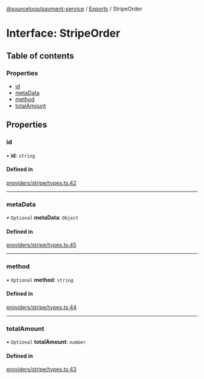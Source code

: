 [@sourceloop/payment-service](../README.md) / [Exports](../modules.md) / StripeOrder

# Interface: StripeOrder

## Table of contents

### Properties

- [id](StripeOrder.md#id)
- [metaData](StripeOrder.md#metadata)
- [method](StripeOrder.md#method)
- [totalAmount](StripeOrder.md#totalamount)

## Properties

### id

• **id**: `string`

#### Defined in

[providers/stripe/types.ts:42](https://github.com/codeweb05/repo1/blob/a4cf318/services/payment-service/src/providers/stripe/types.ts#L42)

___

### metaData

• `Optional` **metaData**: `Object`

#### Defined in

[providers/stripe/types.ts:45](https://github.com/codeweb05/repo1/blob/a4cf318/services/payment-service/src/providers/stripe/types.ts#L45)

___

### method

• `Optional` **method**: `string`

#### Defined in

[providers/stripe/types.ts:44](https://github.com/codeweb05/repo1/blob/a4cf318/services/payment-service/src/providers/stripe/types.ts#L44)

___

### totalAmount

• `Optional` **totalAmount**: `number`

#### Defined in

[providers/stripe/types.ts:43](https://github.com/codeweb05/repo1/blob/a4cf318/services/payment-service/src/providers/stripe/types.ts#L43)
